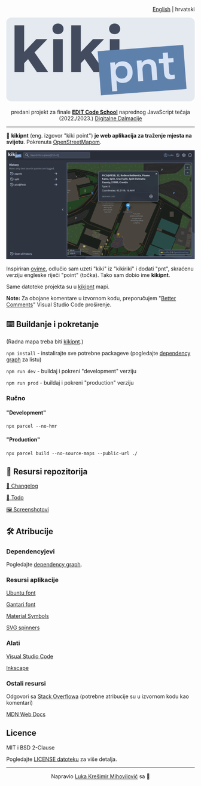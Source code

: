 <p align="right">
    <a href="./README.md">English</a> | hrvatski
</p>

<p align="center">
    <img src="./logo_std.svg">
    <br><br>
    predani projekt za finale <a href="https://digitalnadalmacija.hr/edit"><b>EDIT Code School</b></a> naprednog JavaScript tečaja (2022./2023.) <a href="https://digitalnadalmacija.hr">Digitalne Dalmacije</a>
</p>

---

:pushpin: **kikipnt** (eng. izgovor "kiki point") **je web aplikacija za traženje mjesta na svijetu**. Pokrenuta [OpenStreetMapom](https://www.openstreetmap.org/).

![kikipnt screenshot](./screenshots/latest.png)

Inspiriran [ovime](https://github.com/ful1e5/Bibata_Cursor#what-does-bibata-mean), odlučio sam uzeti "kiki" iz "kikiriki" i dodati "pnt", skraćenu verziju engleske riječi "point" (točka). Tako sam dobio ime **kikipnt**.

Same datoteke projekta su u [kikipnt](./kikipnt/) mapi.

**Note:** Za obojane komentare u izvornom kodu, preporučujem "[Better Comments](https://marketplace.visualstudio.com/items?itemName=aaron-bond.better-comments)" Visual Studio Code proširenje.

## :keyboard: Buildanje i pokretanje

(Radna mapa treba biti [kikipnt](./kikipnt/).)

`npm install` - instalirajte sve potrebne packageve (pogledajte [dependency graph](https://github.com/kresimirko/kikipnt/network/dependencies) za listu)

`npm run dev` - buildaj i pokreni "development" verziju

`npm run prod` - buildaj i pokreni "production" verziju

### Ručno

#### "Development"

`npx parcel --no-hmr`

#### "Production"

`npx parcel build --no-source-maps --public-url ./`

## :page_with_curl: Resursi repozitorija

[:page_facing_up: Changelog](./CHANGELOG.md)

[:memo: Todo](./TODO.md)

[:framed_picture: Screenshotovi](./screenshots/)

## :hammer_and_wrench: Atribucije

### Dependencyjevi

Pogledajte [dependency graph](https://github.com/kresimirko/kikipnt/network/dependencies).

### Resursi aplikacije

[Ubuntu font](https://fonts.google.com/specimen/Ubuntu/)

[Gantari font](https://fonts.google.com/specimen/Gantari)

[Material Symbols](https://fonts.google.com/icons/)

[SVG spinners](https://github.com/n3r4zzurr0/svg-spinners/)

### Alati

[Visual Studio Code](https://code.visualstudio.com/)

[Inkscape](https://inkscape.org/)

### Ostali resursi

Odgovori sa [Stack Overflowa](https://stackoverflow.com/) (potrebne atribucije su u izvornom kodu kao komentari)

[MDN Web Docs](https://developer.mozilla.org/en-US/)

## Licence

MIT i BSD 2-Clause

Pogledajte [LICENSE datoteku](./LICENSE.txt) za više detalja.

---

<p align="center">
    Napravio <a href="https://kresimirko.github.io">Luka Krešimir Mihovilović</a> sa &#x1F499;
</p>
